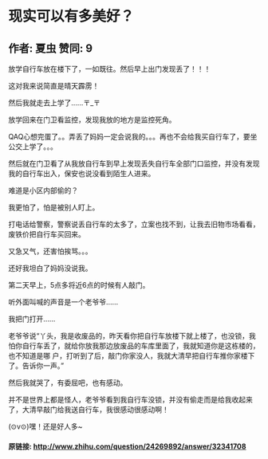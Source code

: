 # 现实可以有多美好？
## 作者: 夏虫  赞同: 9
放学自行车放在楼下了，一如既往。然后早上出门发现丢了！！！  
  
这对我来说简直是晴天霹雳！  
  
然后我就走去上学了……〒_〒  
  
放学回来在门卫看监控，发现我放的地方是监控死角。  
  
QAQ心想完蛋了。。弄丢了妈妈一定会说我的。。。再也不会给我买自行车了，要坐公交上学了。。。  
  
然后就在门卫看了从我放自行车到早上发现丢失自行车全部门口监控，并没有发现我的自行车出入，保安也说没看到陌生人进来。  
  
难道是小区内部偷的？  
  
我更怕了，怕是被别人盯上。  
  
打电话给警察，警察说丢自行车的太多了，立案也找不到，让我去旧物市场看看，废铁价把自行车买回来。  
  
又急又气，还害怕挨骂。。。  
  
还好我坦白了妈妈没说我。  
  
第二天早上，5点多将近6点的时候有人敲门。  
  
听外面叫喊的声音是一个老爷爷……  
  
我把门打开……  
  
老爷爷说“丫头，我是收废品的，昨天看你把自行车放楼下就上楼了，也没锁，我怕你自行车丢了，就给你放我那边放废品的车库里面了，我就知道你是这栋楼的，也不知道是哪
户，打听到了后，敲门你家没人，我就大清早把自行车推你家楼下了。告诉你一声。”  
  
然后我就哭了，有委屈吧，也有感动。  
  
并不是世界上都是怪人，老爷爷看到我自行车没锁，并没有偷走而是给我收起来了，大清早敲门给我送自行车，我很感动很感动啊！  
  
(⊙v⊙)嘿！还是好人多~

#### 原链接: http://www.zhihu.com/question/24269892/answer/32341708